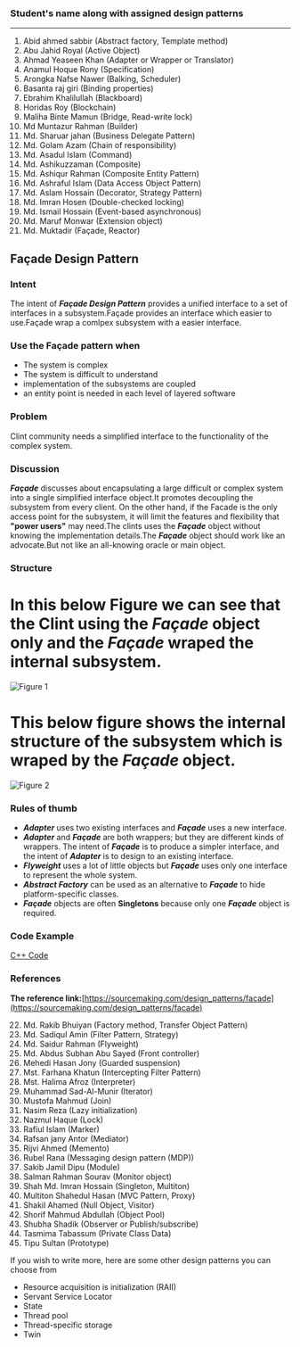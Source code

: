### Student's name along with assigned design patterns
-------------

 1. Abid ahmed sabbir	(Abstract factory, Template method)
 2. Abu Jahid Royal	(Active Object)
 3. Ahmad Yeaseen Khan	(Adapter or Wrapper or Translator)
 4. Anamul Hoque Rony (Specification)
 5. Arongka Nafse Nawer	(Balking, Scheduler)
 6. Basanta raj giri (Binding properties)
 7. Ebrahim Khalilullah (Blackboard)
 8. Horidas Roy (Blockchain)
 9. Maliha Binte Mamun (Bridge, Read-write lock)
 10. Md Muntazur Rahman (Builder)
 11. Md. Sharuar jahan (Business Delegate Pattern)
 12. Md. Golam Azam (Chain of responsibility)
 13. Md. Asadul Islam	(Command)
 14. Md. Ashikuzzaman	(Composite)
 15. Md. Ashiqur Rahman	(Composite Entity Pattern)
 16. Md. Ashraful Islam	(Data Access Object Pattern)
 17. Md. Aslam Hossain	(Decorator, Strategy Pattern)
 18. Md. Imran Hosen	(Double-checked locking)
 19. Md. Ismail Hossain	(Event-based asynchronous)
 20. Md. Maruf Monwar	(Extension object)
 21. Md. Muktadir	(Façade, Reactor)
## Façade Design Pattern

### Intent
The intent of **_Façade Design Pattern_** provides a unified interface to a set of interfaces in a subsystem.Façade provides an interface which easier to use.Façade wrap a comlpex subsystem with a easier interface.

### Use the Façade pattern when
* The system is complex
* The system is difficult to understand
* implementation of the subsystems are coupled
* an entity point is needed in each level of layered software

### Problem
Clint community needs a simplified interface to the functionality of the complex system.

### Discussion
**_Façade_** discusses about encapsulating a large difficult or complex system into a single simplified interface object.It promotes decoupling the subsystem from every client. On the other hand, if the Facade is the only access point for the subsystem, it will limit the features and flexibility that **"power users"** may need.The clints uses the **_Façade_** object without knowing the implementation details.The **_Façade_** object should work like an advocate.But not like an all-knowing oracle or main object.


### Structure
# In this below Figure we can see that the **Clint** using the **_Façade_** object only and the **_Façade_** wraped the internal subsystem.

![Figure 1](https://sourcemaking.com/files/v2/content/patterns/Facade1.svg)

# This below figure shows the internal structure of the subsystem which is wraped by the **_Façade_** object.

![Figure 2](https://sourcemaking.com/files/v2/content/patterns/Facade_1.svg)


### Rules of thumb
* **_Adapter_** uses two existing interfaces and **_Façade_** uses a new interface.
* **_Adapter_** and **_Façade_**  are both wrappers; but they are different kinds of wrappers. The intent of **_Façade_**  is to produce a simpler interface, and the intent of **_Adapter_** is to design to an existing interface.
* **_Flyweight_** uses a lot of little objects but **_Façade_** uses only one interface to represent the whole system.
* **_Abstract Factory_** can be used as an alternative to **_Façade_** to hide platform-specific classes.
* **_Façade_** objects are often **Singletons** because only one  **_Façade_**  object is required.

### Code Example
[C++ Code](https://ideone.com/qwpz2Q)

### References
**The reference link:**[https://sourcemaking.com/design_patterns/facade](https://sourcemaking.com/design_patterns/facade)


 22. Md. Rakib Bhuiyan	(Factory method, Transfer Object Pattern)
 23. Md. Sadiqul Amin	(Filter Pattern, Strategy)
 24. Md. Saidur Rahman	(Flyweight)
 25. Md. Abdus Subhan Abu Sayed	(Front controller)
 26. Mehedi Hasan Jony	(Guarded suspension)
 27. Mst. Farhana Khatun	(Intercepting Filter Pattern)
 28. Mst. Halima Afroz	(Interpreter)
 29. Muhammad Sad-Al-Munir (Iterator)
 30. Mustofa Mahmud	(Join)
 31. Nasim Reza	(Lazy initialization)
 32. Nazmul Haque	(Lock)
 33. Rafiul Islam	(Marker)
 34. Rafsan jany Antor	(Mediator)
 35. Rijvi Ahmed	(Memento)
 36. Rubel Rana	(Messaging design pattern (MDP))
 37. Sakib Jamil Dipu (Module)
 38. Salman Rahman Sourav (Monitor object)
 39. Shah Md. Imran Hossain (Singleton, Multiton)
 40. Multiton Shahedul Hasan	(MVC Pattern, Proxy)
 41. Shakil Ahamed	(Null Object, Visitor)
 42. Shorif Mahmud Abdullah	(Object Pool)
 43. Shubha Shadik	(Observer or Publish/subscribe)
 44. Tasmima Tabassum	(Private Class Data)
 45. Tipu Sultan	(Prototype)

If you wish to write more, here are some other design patterns you can choose from

 - Resource acquisition is initialization (RAII) 
 - Servant Service Locator 
 - State 
 - Thread pool 
 - Thread-specific storage 
 - Twin

